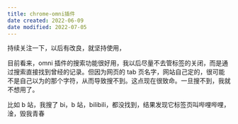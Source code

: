 ```yaml
---
title: chrome-omni插件
date created: 2022-06-09
date modified: 2022-07-05
---
```


			
持续关注一下，以后有改良，就坚持使用，

目前看来，omni 插件的搜索功能很好用，我以后尽量不去管标签的关闭，而是通过搜索直接找到曾经的记录。但因为网页的 tab 页名字，网站自己定的，很可能不是自己以为的那个字符，从而导致搜不到。这点现在很致命。一旦搜不到，我就不想用了。

比如 b 站，我搜了 bi，b 站，bilibili，都没找到，结果发现它标签页叫哔哩哔哩，淦，毁我青春

